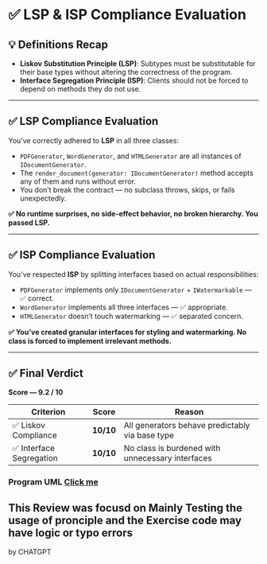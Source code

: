 # ✅ LSP & ISP Compliance Evaluation

## 💡 Definitions Recap

- **Liskov Substitution Principle (LSP)**: Subtypes must be substitutable for their base types without altering the correctness of the program.
- **Interface Segregation Principle (ISP)**: Clients should not be forced to depend on methods they do not use.

---

## ✅ LSP Compliance Evaluation

You’ve correctly adhered to **LSP** in all three classes:

- `PDFGenerator`, `WordGenerator`, and `HTMLGenerator` are all instances of `IDocumentGenerator`.
- The `render_document(generator: IDocumentGenerator)` method accepts any of them and runs without error.
- You don’t break the contract — no subclass throws, skips, or fails unexpectedly.

**✅ No runtime surprises, no side-effect behavior, no broken hierarchy. You passed LSP.**

---

## ✅ ISP Compliance Evaluation

You’ve respected **ISP** by splitting interfaces based on actual responsibilities:

- `PDFGenerator` implements only `IDocumentGenerator` + `IWatermarkable` — ✅ correct.
- `WordGenerator` implements all three interfaces — ✅ appropriate.
- `HTMLGenerator` doesn’t touch watermarking — ✅ separated concern.

**✅ You’ve created granular interfaces for styling and watermarking. No class is forced to implement irrelevant methods.**

---

## ✅ Final Verdict

**Score — 9.2 / 10**

| Criterion              | Score     | Reason                                                                 |
|------------------------|-----------|------------------------------------------------------------------------|
| ✅ Liskov Compliance   | **10/10** | All generators behave predictably via base type                        |
| ✅ Interface Segregation | **10/10** | No class is burdened with unnecessary interfaces                        |

### Program UML [Click me](https://github.com/BugSlayer9000/personal-HNC-journey/blob/main/Assets/umls/DocumentGenerator.png)

This Review was focusd on Mainly Testing the usage of pronciple and the Exercise code may have logic or typo errors
---
by CHATGPT
